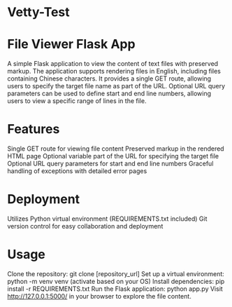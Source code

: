 # Vetty-Test

# File Viewer Flask App

A simple Flask application to view the content of text files with preserved markup. The application supports rendering files in English, including files containing Chinese characters. It provides a single GET route, allowing users to specify the target file name as part of the URL. Optional URL query parameters can be used to define start and end line numbers, allowing users to view a specific range of lines in the file.

# Features

Single GET route for viewing file content
Preserved markup in the rendered HTML page
Optional variable part of the URL for specifying the target file
Optional URL query parameters for start and end line numbers
Graceful handling of exceptions with detailed error pages

# Deployment

Utilizes Python virtual environment (REQUIREMENTS.txt included)
Git version control for easy collaboration and deployment

# Usage

Clone the repository: git clone [repository_url]
Set up a virtual environment: python -m venv venv (activate based on your OS)
Install dependencies: pip install -r REQUIREMENTS.txt
Run the Flask application: python app.py
Visit http://127.0.0.1:5000/ in your browser to explore the file content.

